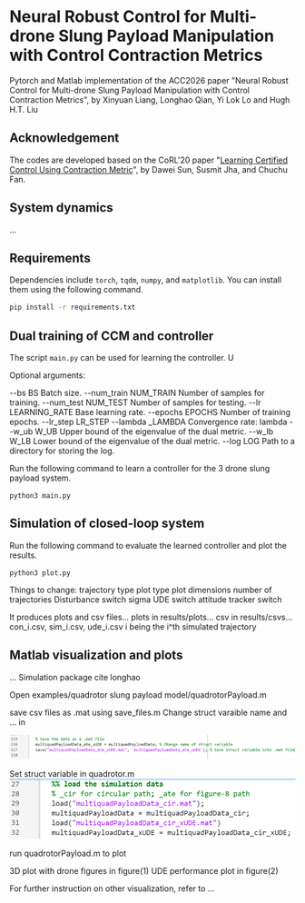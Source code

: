 # Neural Robust Control for Multi-drone Slung Payload Manipulation with Control Contraction Metrics
Pytorch and Matlab implementation of the ACC2026 paper "Neural Robust Control for Multi-drone Slung Payload Manipulation with Control Contraction Metrics", by Xinyuan Liang, Longhao Qian, Yi Lok Lo and Hugh H.T. Liu

## Acknowledgement
The codes are developed based on the CoRL'20 paper "[Learning Certified Control Using Contraction Metric](https://arxiv.org/abs/2011.12569)", by Dawei Sun, Susmit Jha, and Chuchu Fan.

## System dynamics
...

## Requirements
Dependencies include ```torch```, ```tqdm```, ```numpy```, and ```matplotlib```. You can install them using the following command.
```bash
pip install -r requirements.txt
```

## Dual training of CCM and controller
The script ```main.py``` can be used for learning the controller. U

Optional arguments:

  --bs BS               Batch size.
  --num_train NUM_TRAIN
                        Number of samples for training.
  --num_test NUM_TEST   Number of samples for testing.
  --lr LEARNING_RATE    Base learning rate.
  --epochs EPOCHS       Number of training epochs.
  --lr_step LR_STEP
  --lambda _LAMBDA      Convergence rate: lambda
  --w_ub W_UB           Upper bound of the eigenvalue of the dual metric.
  --w_lb W_LB           Lower bound of the eigenvalue of the dual metric.
  --log LOG             Path to a directory for storing the log.


Run the following command to learn a controller for the 3 drone slung payload system.
```
python3 main.py
```

## Simulation of closed-loop system
Run the following command to evaluate the learned controller and plot the results.
```
python3 plot.py
```

Things to change:
trajectory type
plot type
plot dimensions
number of trajectories
Disturbance switch
sigma
UDE switch
attitude tracker switch

It produces plots and csv files...
plots in results/plots...
csv in results/csvs...
con_i.csv, sim_i.csv, ude_i.csv
i being the i^th simulated trajectory

## Matlab visualization and plots
...
Simulation package 
cite longhao

Open examples/quadrotor slung payload model/quadrotorPayload.m


save csv files as .mat using save_files.m
Change struct varaible name and ... in

![How to save struct variable](AnimationModels-main/figures/save_file.png)


Set struct variable in quadrotor.m
![Use specified struct variable](AnimationModels-main/figures/quad_struct.png)

run quadrotorPayload.m to plot

3D plot with drone figures in figure(1)
UDE performance plot in figure(2)

For further instruction on other visualization, refer to ...